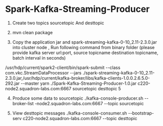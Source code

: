 # Spark-Kafka-Streaming-Producer

1) Create two topics
sourcetopic And  desttopic

2) mvn clean package

3) Copy the application jar and spark-streaming-kafka-0-10_2.11-2.3.0.jar into cluster node ,
 Run following command from binary folder (please provide kafka server url:port, source topicname destination topicname, batch interval in seconds)

/usr/hdp/current/spark2-client/bin/spark-submit  --class com.vkc.StreamDataProcessor    --jars ./spark-streaming-kafka-0-10_2.11-2.3.0.jar,/usr/hdp/current/kafka-broker/libs/kafka-clients-1.0.0.2.6.5.0-292.jar  --master yarn ./Spark-Kafka-Streaming-Producer-1.0.jar  c220-node2.squadron-labs.com:6667 sourcetopic desttopic 5

4) Produce some data to sourcetopic
./kafka-console-producer.sh --broker-list -node2.squadron-labs.com:6667 --topic sourcetopic

5) View desttopic messages
./kafka-console-consumer.sh --bootstrap-serv c220-node2.squadron-labs.com:6667 --topic desttopic
